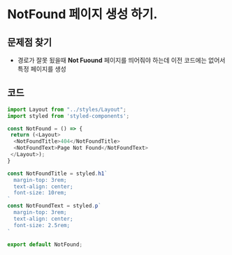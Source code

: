 # NotFound 페이지 생성 하기.
## 문제점 찾기
- 경로가 잘못 됬을때 **Not Fuound** 페이지를 띄어줘야 하는데 이전 코드에는 없어서 특정 페이지를 생성

## 코드
```typescript
import Layout from "../styles/Layout";
import styled from 'styled-components';

const NotFound = () => {
 return (<Layout>
  <NotFoundTitle>404</NotFoundTitle>
  <NotFoundText>Page Not Found</NotFoundText>
 </Layout>);
}

const NotFoundTitle = styled.h1`
  margin-top: 3rem;
  text-align: center;
  font-size: 10rem;
`
const NotFoundText = styled.p`
  margin-top: 3rem;
  text-align: center;
  font-size: 2.5rem;
`

export default NotFound;
```